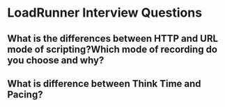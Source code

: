 
# LoadRunner Interview Questions
## What is the differences between HTTP and URL mode of scripting?Which mode of recording do you choose and why?
## What is difference between Think Time and Pacing?

